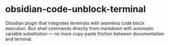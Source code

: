 # obsidian-code-unblock-terminal
Obsidian plugin that integrates terminals with seamless code block execution. Run  shell commands directly from markdown with automatic variable substitution — no more copy-paste friction between documentation and terminal.
